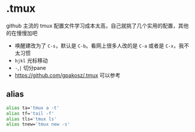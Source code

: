 # .tmux
github 主流的 tmux 配置文件学习成本太高，自己就挑了几个实用的配置，其他的在慢慢加吧


* 唤醒建改为了 `C-s`，默认是 `C-b`。看网上很多人改的是 `C-a` 或者是 `C-x`，我不太习惯
* `hjkl` 光标移动
* `-`,`|` 切分pane
* https://github.com/gpakosz/.tmux 可以参考

## alias
```bash
alias ta='tmux a -t'
alias tf='tail -f'
alias tls='tmux ls'
alias tnew='tmux new -s'
```
